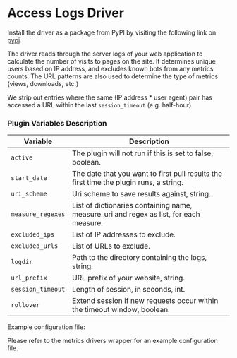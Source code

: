 # Access Logs Driver

Install the driver as a package from PyPI by visiting the following link on [pypi][1].

The driver reads through the server logs of your web application to calculate the number of visits to pages on the site. It determines unique users based on IP address, and excludes known bots from any metrics counts. The URL patterns are also used to determine the type of metrics (views, downloads, etc.)

We strip out entries where the same (IP address * user agent) pair has accessed
a URL within the last `session_timeout` (e.g. half-hour)


### Plugin Variables Description

| Variable                | Description                                                                                        |
| ----------------------- | -------------------------------------------------------------------------------------------------- |
| `active`                | The plugin will not run if this is set to false, boolean.                                          |
| `start_date`            | The date that you want to first pull results the first time the plugin runs, a string.             |
| `uri_scheme`            | Uri scheme to save results against, string.                                                        |
| `measure_regexes`       | List of dictionaries containing name, measure_uri and regex as list, for each measure.                                                                |
| `excluded_ips`          | List of IP addresses to exclude.                                                                   |
| `excluded_urls`         | List of URLs  to exclude.                                                                          |
| `logdir`                | Path to the directory containing the logs, string.                                                 | 
| `url_prefix`            | URL prefix of your website, string.                                                                |
| `session_timeout`       | Length of session, in seconds, int.                                                                |
| `rollover`              | Extend session if new requests occur within the timeout window, boolean.                                                                  |

Example configuration file:

Please refer to the metrics drivers wrapper for an example configuration file.


[1]: https://pypi.org/project/access-logs-local/ "Pypi link" 
